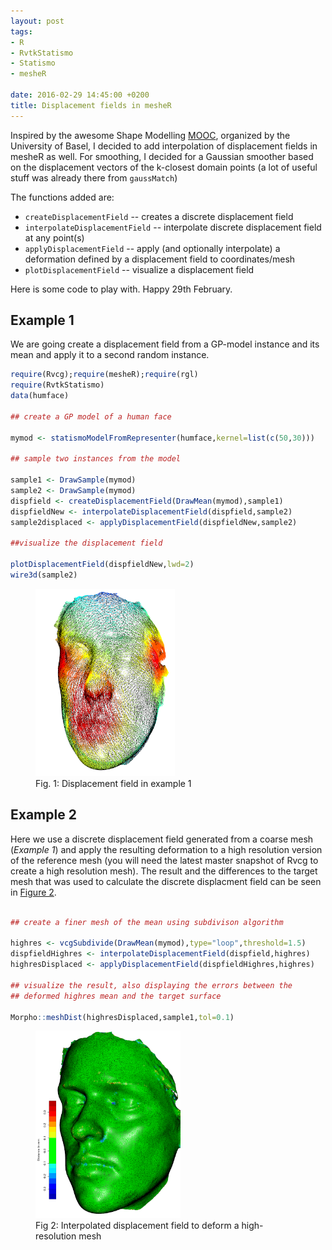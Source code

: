 ```yaml
---
layout: post
tags: 
- R 
- RvtkStatismo
- Statismo
- mesheR

date: 2016-02-29 14:45:00 +0200
title: Displacement fields in mesheR
---
```


Inspired by the awesome Shape Modelling [MOOC](https://www.futurelearn.com/courses/statistical-shape-modelling/), organized by the University of Basel, I decided to add interpolation of displacement fields in mesheR as well. For smoothing, I decided for a Gaussian smoother based on the displacement vectors of the k-closest domain points (a lot of useful stuff was already there from ```gaussMatch```)

The functions added are:

* ```createDisplacementField``` -- creates a discrete displacement field
* ```interpolateDisplacementField``` -- interpolate discrete displacement field at any point(s)
* ```applyDisplacementField``` -- apply (and optionally interpolate) a deformation defined by a displacement field to coordinates/mesh
* ```plotDisplacementField``` -- visualize a displacement field

Here is some code to play with. Happy 29th February.


## Example 1

We are going create a displacement field from a GP-model instance and its mean and apply it to a second random instance.


```r
require(Rvcg);require(mesheR);require(rgl)
require(RvtkStatismo)
data(humface)

## create a GP model of a human face

mymod <- statismoModelFromRepresenter(humface,kernel=list(c(50,30)))

## sample two instances from the model

sample1 <- DrawSample(mymod)
sample2 <- DrawSample(mymod)
dispfield <- createDisplacementField(DrawMean(mymod),sample1)
dispfieldNew <- interpolateDisplacementField(dispfield,sample2)
sample2displaced <- applyDisplacementField(dispfieldNew,sample2)

##visualize the displacement field

plotDisplacementField(dispfieldNew,lwd=2)
wire3d(sample2)

```

<a id="Fig1"></a>
<figure class="center">
    <img rel="zoom" src="/resources/images/dispfield0.png" alt="example 1" height="300" >    
    <figcaption>Fig. 1: Displacement field in example 1</figcaption>

</figure> 


## Example 2

Here we use a discrete displacement field generated from a coarse mesh (*Example 1*) and apply the resulting deformation to a high resolution version of the reference mesh (you will need the latest master snapshot of Rvcg to create a high resolution mesh). The result and the differences to the target mesh that was used to calculate the discrete displacment field can be seen in <a href="#Fig2">Figure 2</a>. 

```r

## create a finer mesh of the mean using subdivison algorithm

highres <- vcgSubdivide(DrawMean(mymod),type="loop",threshold=1.5)
dispfieldHighres <- interpolateDisplacementField(dispfield,highres)
highresDisplaced <- applyDisplacementField(dispfieldHighres,highres)

## visualize the result, also displaying the errors between the
## deformed highres mean and the target surface

Morpho::meshDist(highresDisplaced,sample1,tol=0.1)
```
<a id="Fig2"></a>
<figure class="center">
    <img rel="zoom" src="/resources/images/dispfield_fine.png" alt="initial state" height="300" > 
    <figcaption>Fig 2: Interpolated displacement field to deform a high-resolution mesh</figcaption>
</figure> 

